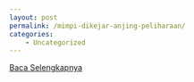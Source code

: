 ```yaml
---
layout: post
permalink: /mimpi-dikejar-anjing-peliharaan/
categories:
    - Uncategorized
---
```


[Baca Selengkapnya](/01)